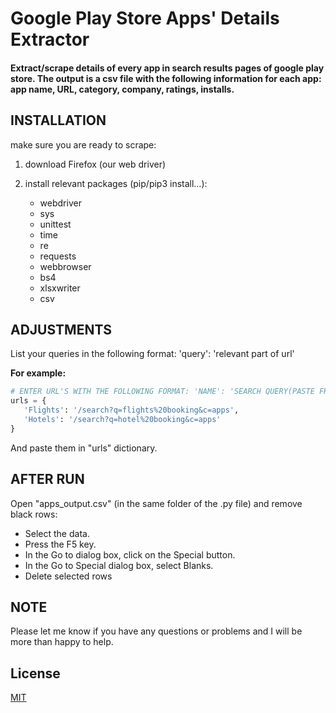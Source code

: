 # Google Play Store Apps' Details Extractor

#### Extract/scrape details of every app in search results pages of google play store. The output is a csv file with the following information for each app: app name, URL, category, company, ratings, installs.

## INSTALLATION
make sure you are ready to scrape:
1. download Firefox (our web driver)
2. install relevant packages (pip/pip3 install…):

   * webdriver 
   * sys 
   * unittest 
   * time 
   * re 
   * requests 
   * webbrowser 
   * bs4
   * xlsxwriter
   * csv

## ADJUSTMENTS

List your queries in the following format: 'query': 'relevant part of url'

**For example:** 
 ```python
 # ENTER URL'S WITH THE FOLLOWING FORMAT: 'NAME': 'SEARCH QUERY(PASTE FROM URL)'
urls = {
    'Flights': '/search?q=flights%20booking&c=apps',
    'Hotels': '/search?q=hotel%20booking&c=apps'
}
 ```
And paste them in "urls" dictionary.
 
## AFTER RUN
Open "apps_output.csv" (in the same folder of the .py file) and remove black rows:
  *	Select the data.
  *	Press the F5 key.
  *	In the Go to dialog box, click on the Special button.
  *	In the Go to Special dialog box, select Blanks.
  *	Delete selected rows

## NOTE
Please let me know if you have any questions or problems and I will be more than happy to help.

## License
[MIT](https://choosealicense.com/licenses/mit/)
